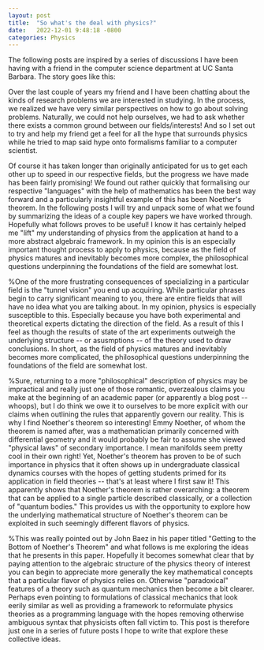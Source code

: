```yaml
---
layout: post
title:  "So what's the deal with physics?"
date:   2022-12-01 9:48:18 -0800
categories: Physics
---
```

The following posts are inspired by a series of discussions I have been having with a friend in the computer science department at UC Santa Barbara. The story goes like this: 

Over the last couple of years my friend and I have been chatting about the kinds of research problems we are interested in studying. In the process, we realized we have very similar perspectives on how to go about solving problems. Naturally, we could not help ourselves, we had to ask whether there exists a common ground between our fields/interests! And so I set out to try and help my friend get a feel for all the hype that surrounds physics while he tried to map said hype onto formalisms familiar to a computer scientist.    

Of course it has taken longer than originally anticipated for us to get each other up to speed in our respective fields, but the progress we have made has been fairly promising! We found out rather quickly that formalising our respective "languages" with the help of mathematics has been the best way forward and a particularly insightful example of this has been Noether's theorem. In the following posts I will try and unpack some of what we found by summarizing the ideas of a couple key papers we have worked through. Hopefully what follows proves to be useful! I know it has certainly helped me "lift" my understanding of physics from the application at hand to a more abstract algebraic framework. In my opinion this is an especially important thought process to apply to physics, because as the field of physics matures and inevitably becomes more complex, the philosophical questions underpinning the foundations of the field are somewhat lost.



%One of the more frustrating consequences of specializing in a particular field is the "tunnel vision" you end up acquiring. While particular phrases begin to carry significant meaning to you, there are entire fields that will have no idea what you are talking about. In my opinion, physics is especially susceptible to this. Especially because you have both experimental and theoretical experts dictating the direction of the field. As a result of this I feel as though the results of state of the art experiments outweigh the underlying structure -- or asusmptions -- of the theory used to draw conclusions. In short, as the field of physics matures and inevitably becomes more complicated, the philosophical questions underpinning the foundations of the field are somewhat lost. 

%Sure, returning to a more "philosophical" description of physics may be impractical and really just one of those romantic, overzealous claims you make at the beginning of an academic paper (or apparently a blog post -- whoops), but I do think we owe it to ourselves to be more explicit with our claims when outlining the rules that apparently govern our reality. This is why I find Noether's theorem so interesting! Emmy Noether, of whom the theorem is named after, was a mathematician primarily concerned with differential geometry and it would probably be fair to assume she viewed "physical laws" of secondary importance. I mean manifolds seem pretty cool in their own right! Yet, Noether's theorem has proven to be of such importance in physics that it often shows up in undergraduate classical dynamics courses with the hopes of getting students primed for its application in field theories -- that's at least where I first saw it! This apparently shows that Noether's theorem is rather overarching: a theorem that can be applied to a single particle described classically, or a collection of "quantum bodies." This provides us with the opportunity to explore how the underlying mathematical structure of Noether's theorem can be exploited in such seemingly different flavors of physics.

%This was really pointed out by John Baez in his paper titled "Getting to the Bottom of Noether's Theorem" and what follows is me exploring the ideas that he presents in this paper. Hopefully it becomes somewhat clear that by paying attention to the algebraic structure of the physics theory of interest you can begin to appreciate more generally the key mathematical concepts that a particular flavor of physics relies on. Otherwise "paradoxical" features of a theory such as quantum mechanics then become a bit clearer. Perhaps even pointing to formulations of classical mechanics that look eerily similar as well as providing a framework to reformulate physics theories as a programming language with the hopes removing otherwise ambiguous syntax that physicists often fall victim to. This post is therefore just one in a series of future posts I hope to write that explore these collective ideas. 
